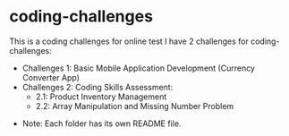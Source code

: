 # coding-challenges
This is a coding challenges for online test I have 2 challenges for coding-challenges:

+ Challenges 1: Basic Mobile Application Development (Currency Converter App)
+ Challenges 2: Coding Skills Assessment:
    + 2.1: Product Inventory Management
    + 2.2: Array Manipulation and Missing Number Problem

* Note: Each folder has its own README file.